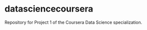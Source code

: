 datasciencecoursera
===================

Repository for Project 1 of the Coursera Data Science specialization.
